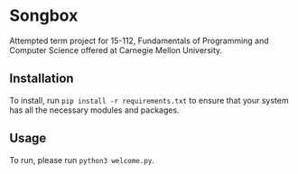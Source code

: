 # Songbox
Attempted term project for 15-112, Fundamentals of Programming and Computer Science offered at Carnegie Mellon University.

## Installation
To install, run `pip install -r requirements.txt` to ensure that
your system has all the necessary modules and packages.

## Usage
To run, please run `python3 welcome.py`.
